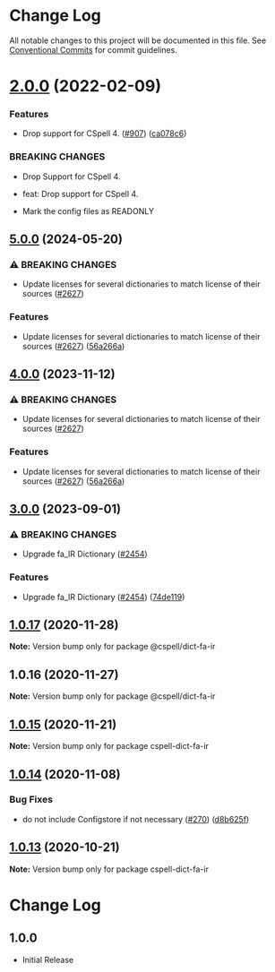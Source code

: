 # Change Log

All notable changes to this project will be documented in this file.
See [Conventional Commits](https://conventionalcommits.org) for commit guidelines.

# [2.0.0](https://github.com/streetsidesoftware/cspell-dicts/compare/@cspell/dict-fa-ir@1.0.17...@cspell/dict-fa-ir@2.0.0) (2022-02-09)


### Features

* Drop support for CSpell 4. ([#907](https://github.com/streetsidesoftware/cspell-dicts/issues/907)) ([ca078c6](https://github.com/streetsidesoftware/cspell-dicts/commit/ca078c6a2e188cc3cf6276db1ba7e007f0f06f27))


### BREAKING CHANGES

* Drop Support for CSpell 4.

* feat: Drop support for CSpell 4.
* Mark the config files as READONLY





## [5.0.0](https://github.com/nschonni/cspell-dicts/compare/@cspell/dict-fa-ir-v4.0.0...@cspell/dict-fa-ir@5.0.0) (2024-05-20)


### ⚠ BREAKING CHANGES

* Update licenses for several dictionaries to match license of their sources ([#2627](https://github.com/nschonni/cspell-dicts/issues/2627))

### Features

* Update licenses for several dictionaries to match license of their sources ([#2627](https://github.com/nschonni/cspell-dicts/issues/2627)) ([56a266a](https://github.com/nschonni/cspell-dicts/commit/56a266aafdcde83043b92022dd0ae187c1d53498))

## [4.0.0](https://github.com/streetsidesoftware/cspell-dicts/compare/@cspell/dict-fa-ir@3.0.0...@cspell/dict-fa-ir@4.0.0) (2023-11-12)


### ⚠ BREAKING CHANGES

* Update licenses for several dictionaries to match license of their sources ([#2627](https://github.com/streetsidesoftware/cspell-dicts/issues/2627))

### Features

* Update licenses for several dictionaries to match license of their sources ([#2627](https://github.com/streetsidesoftware/cspell-dicts/issues/2627)) ([56a266a](https://github.com/streetsidesoftware/cspell-dicts/commit/56a266aafdcde83043b92022dd0ae187c1d53498))

## [3.0.0](https://github.com/streetsidesoftware/cspell-dicts/compare/@cspell/dict-fa-ir@2.0.0...@cspell/dict-fa-ir@3.0.0) (2023-09-01)


### ⚠ BREAKING CHANGES

* Upgrade fa_IR Dictionary ([#2454](https://github.com/streetsidesoftware/cspell-dicts/issues/2454))

### Features

* Upgrade fa_IR Dictionary ([#2454](https://github.com/streetsidesoftware/cspell-dicts/issues/2454)) ([74de119](https://github.com/streetsidesoftware/cspell-dicts/commit/74de1198aa9d64eb8d53ce44a16ef9ed04dc6b27))

## [1.0.17](https://github.com/streetsidesoftware/cspell-dicts/compare/@cspell/dict-fa-ir@1.0.16...@cspell/dict-fa-ir@1.0.17) (2020-11-28)

**Note:** Version bump only for package @cspell/dict-fa-ir





## 1.0.16 (2020-11-27)

**Note:** Version bump only for package @cspell/dict-fa-ir





## [1.0.15](https://github.com/streetsidesoftware/cspell-dicts/compare/cspell-dict-fa-ir@1.0.14...cspell-dict-fa-ir@1.0.15) (2020-11-21)

**Note:** Version bump only for package cspell-dict-fa-ir

## [1.0.14](https://github.com/streetsidesoftware/cspell-dicts/compare/cspell-dict-fa-ir@1.0.13...cspell-dict-fa-ir@1.0.14) (2020-11-08)

### Bug Fixes

- do not include Configstore if not necessary ([#270](https://github.com/streetsidesoftware/cspell-dicts/issues/270)) ([d8b625f](https://github.com/streetsidesoftware/cspell-dicts/commit/d8b625f2f42d5cc6c4a9390216ac1e5037886e44))

## [1.0.13](https://github.com/streetsidesoftware/cspell-dicts/compare/cspell-dict-fa-ir@1.0.12...cspell-dict-fa-ir@1.0.13) (2020-10-21)

**Note:** Version bump only for package cspell-dict-fa-ir

# Change Log

## 1.0.0

- Initial Release
